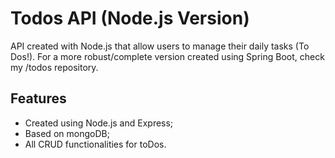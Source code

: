# Todos API (Node.js Version)

API created with Node.js that allow users to manage their daily tasks (To Dos!). For a more robust/complete version created using Spring Boot, check my /todos repository.

## Features

* Created using Node.js and Express;
* Based on mongoDB;
* All CRUD functionalities for toDos.

